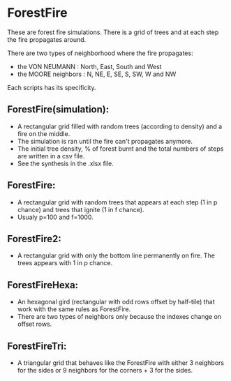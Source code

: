 # ForestFire

These are forest fire simulations. There is a grid of trees and at each step the fire propagates around.

There are two types of neighborhood where the fire propagates:
  - the VON NEUMANN : North, East, South and West
  - the MOORE neighbors : N, NE, E, SE, S, SW, W and NW

Each scripts has its specificity.

## ForestFire(simulation):  
  - A rectangular grid filled with random trees (according to density) and a fire on the middle.  
  - The simulation is ran until the fire can't propagates anymore.  
  - The initial tree density, % of forest burnt and the total numbers of steps are written in a csv file.  
  - See the synthesis in the .xlsx file.

## ForestFire:  
  - A rectangular grid with random trees that appears at each step (1 in p chance) and trees that ignite (1 in f chance).  
  - Usualy p=100 and f=1000.

## ForestFire2:  
  - A rectangular grid with only the bottom line permanently on fire. The trees appears with 1 in p chance.

## ForestFireHexa:  
  - An hexagonal gird (rectangular with odd rows offset by half-tile) that work with the same rules as ForestFire.  
  - There are two types of neighbors only because the indexes change on offset rows.

## ForestFireTri:  
  - A triangular grid that behaves like the ForestFire with either 3 neighbors for the sides or 9 neighbors for the corners + 3 for the sides.
  
